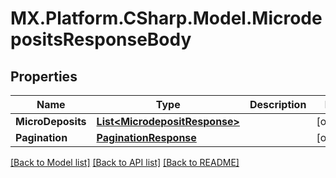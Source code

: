 # MX.Platform.CSharp.Model.MicrodepositsResponseBody

## Properties

Name | Type | Description | Notes
------------ | ------------- | ------------- | -------------
**MicroDeposits** | [**List&lt;MicrodepositResponse&gt;**](MicrodepositResponse.md) |  | [optional] 
**Pagination** | [**PaginationResponse**](PaginationResponse.md) |  | [optional] 

[[Back to Model list]](../README.md#documentation-for-models) [[Back to API list]](../README.md#documentation-for-api-endpoints) [[Back to README]](../README.md)

